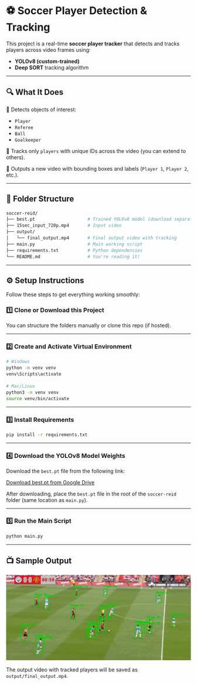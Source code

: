 # ⚽ Soccer Player Detection & Tracking

This project is a real-time **soccer player tracker** that detects and tracks players across video frames using:
- **YOLOv8 (custom-trained)**
- **Deep SORT** tracking algorithm

---

## 🔍 What It Does

🎯 Detects objects of interest:
- `Player`
- `Referee`
- `Ball`
- `Goalkeeper`

🎯 Tracks only `players` with unique IDs across the video (you can extend to others).

🎯 Outputs a new video with bounding boxes and labels (`Player 1`, `Player 2`, etc.).

---

## 📁 Folder Structure

```bash
soccer-reid/
├── best.pt                    # Trained YOLOv8 model (download separately, see below)
├── 15sec_input_720p.mp4       # Input video
├── output/
│   └── final_output.mp4       # Final output video with tracking
├── main.py                    # Main working script
├── requirements.txt           # Python dependencies
└── README.md                  # You're reading it!
```

---

## ⚙️ Setup Instructions

Follow these steps to get everything working smoothly:

### 1️⃣ Clone or Download this Project
You can structure the folders manually or clone this repo (if hosted).

---

### 2️⃣ Create and Activate Virtual Environment

```bash
# Windows
python -m venv venv
venv\Scripts\activate

# Mac/Linux
python3 -m venv venv
source venv/bin/activate
```

---

### 3️⃣ Install Requirements

```bash
pip install -r requirements.txt
```

---

### 4️⃣ Download the YOLOv8 Model Weights

Download the `best.pt` file from the following link:

[Download best.pt from Google Drive](https://drive.google.com/file/d/1-5fOSHOSB9UXyP_enOoZNAMScrePVcMD/view)

After downloading, place the `best.pt` file in the root of the `soccer-reid` folder (same location as `main.py`).

---

### 5️⃣ Run the Main Script

```bash
python main.py
```

---

## 📺 Sample Output

![Sample Output](output/result.png)

The output video with tracked players will be saved as `output/final_output.mp4`.
